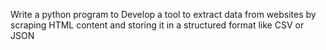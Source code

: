 Write a python program to Develop a tool to extract data from websites by scraping HTML content and storing it in a structured format like CSV or JSON
